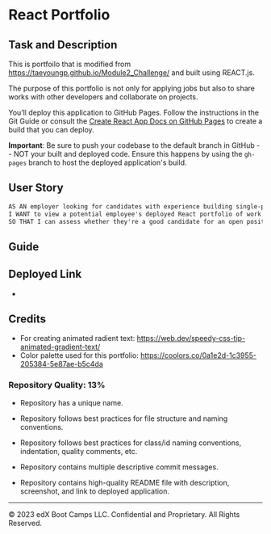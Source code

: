 # React Portfolio

## Task and Description

This is portfoilo that is modified from https://taeyoungp.github.io/Module2_Challenge/ and built using REACT.js.

The purpose of this portfolio is not only for applying jobs but also to share works with other developers and collaborate on projects.

You’ll deploy this application to GitHub Pages. Follow the instructions in the Git Guide or consult the [Create React App Docs on GitHub Pages](https://create-react-app.dev/docs/deployment/#github-pages) to create a build that you can deploy.

**Important**: Be sure to push your codebase to the default branch in GitHub -- NOT your built and deployed code. Ensure this happens by using the `gh-pages` branch to host the deployed application's build.

## User Story

```md
AS AN employer looking for candidates with experience building single-page applications
I WANT to view a potential employee's deployed React portfolio of work samples
SO THAT I can assess whether they're a good candidate for an open position
```

## Guide


## Deployed Link
* 

## Credits
* For creating animated radient text: https://web.dev/speedy-css-tip-animated-gradient-text/
* Color palette used for this portfolio: https://coolors.co/0a1e2d-1c3955-205384-5e87ae-b5c4da



### Repository Quality: 13%

* Repository has a unique name.

* Repository follows best practices for file structure and naming conventions.

* Repository follows best practices for class/id naming conventions, indentation, quality comments, etc.

* Repository contains multiple descriptive commit messages.

* Repository contains high-quality README file with description, screenshot, and link to deployed application.


- - -
© 2023 edX Boot Camps LLC. Confidential and Proprietary. All Rights Reserved.
